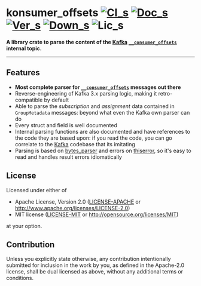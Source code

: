# konsumer_offsets [![CI_s]][CI_l] [![Doc_s]][Doc_l] [![Ver_s]][Ver_l] [![Down_s]][Down_l] ![Lic_s]

[CI_s]: https://img.shields.io/github/actions/workflow/status/kafkesc/konsumer_offsets/ci.yml?branch=main&label=CI&logo=Github&style=flat-square
[CI_l]: https://github.com/kafkesc/konsumer_offsets/actions/workflows/ci.yml
[Down_s]: https://img.shields.io/crates/d/konsumer_offsets?logo=rust&style=flat-square&label=DOWN
[Down_l]: https://crates.io/crates/konsumer_offsets
[Ver_s]: https://img.shields.io/crates/v/konsumer_offsets?logo=rust&style=flat-square&label=VER
[Ver_l]: https://crates.io/crates/konsumer_offsets/versions
[Doc_s]: https://img.shields.io/docsrs/konsumer_offsets?logo=rust&style=flat-square&label=DOC
[Doc_l]: https://docs.rs/konsumer_offsets/latest/konsumer_offsets/
[Lic_s]: https://img.shields.io/crates/l/konsumer_offsets?style=flat-square&label=L

**A library crate to parse the content of the [Kafka] [`__consumer_offsets`] internal topic.**

---

## Features

* **Most complete parser for [`__consumer_offsets`] messages out there**
* Reverse-engineering of Kafka 3.x parsing logic, making it retro-compatible by default
* Able to parse the _subscription_ and _assignment_ data contained in `GroupMetadata` messages:
  beyond what even the Kafka own parser can do
* Every struct and field is well documented
* Internal parsing functions are also documented and have references to the code they are based upon:
  if you read the code, you can go correlate to the [Kafka] codebase that its imitating
* Parsing is based on [bytes_parser] and errors on [thiserror], so it's easy to read
  and handles result errors idiomatically

## License

Licensed under either of

* Apache License, Version 2.0
  ([LICENSE-APACHE](LICENSE-APACHE) or http://www.apache.org/licenses/LICENSE-2.0)
* MIT license
  ([LICENSE-MIT](LICENSE-MIT) or http://opensource.org/licenses/MIT)

at your option.

## Contribution

Unless you explicitly state otherwise, any contribution intentionally submitted
for inclusion in the work by you, as defined in the Apache-2.0 license, shall be
dual licensed as above, without any additional terms or conditions.

[Kafka]: https://kafka.apache.org/
[`__consumer_offsets`]: https://kafka.apache.org/documentation/#impl_offsettracking
[bytes_parser]: https://crates.io/crates/bytes_parser
[thiserror]: https://crates.io/crates/thiserror
